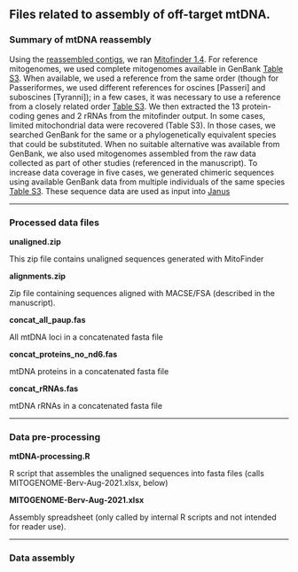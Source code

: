 
## Files related to assembly of off-target mtDNA. 

### Summary of mtDNA reassembly

Using the [reassembled contigs](../AHE_REASSEMBLY), we ran [Mitofinder 1.4](https://github.com/RemiAllio/MitoFinder). For reference mitogenomes, we used complete mitogenomes available in GenBank [Table S3](../Supplementary%20Table%203.xlsx). When available, we used a reference from the same order (though for Passeriformes, we used different references for oscines [Passeri] and suboscines [Tyranni]); in a few cases, it was necessary to use a reference from a closely related order [Table S3](../Supplementary%20Table%203.xlsx). We then extracted the 13 protein-coding genes and 2 rRNAs from the mitofinder output. In some cases, limited mitochondrial data were recovered (Table S3). In those cases, we searched GenBank for the same or a phylogenetically equivalent species that could be substituted. When no suitable alternative was available from GenBank, we also used mitogenomes assembled from the raw data collected as part of other studies (referenced in the manuscript). To increase data coverage in five cases, we generated chimeric sequences using available GenBank data from multiple individuals of the same species [Table S3](../Supplementary%20Table%203.xlsx). These sequence data are used as input into [Janus](../janus)

---

### Processed data files

**unaligned.zip**

This zip file contains unaligned sequences generated with MitoFinder

**alignments.zip**

Zip file containing sequences aligned with MACSE/FSA (described in the manuscript).

**concat_all_paup.fas**

All mtDNA loci in a concatenated fasta file

**concat_proteins_no_nd6.fas**

mtDNA proteins in a concatenated fasta file

**concat_rRNAs.fas**

mtDNA rRNAs in a concatenated fasta file

---

### Data pre-processing

**mtDNA-processing.R**

R script that assembles the unaligned sequences into fasta files (calls MITOGENOME-Berv-Aug-2021.xlsx, below)

**MITOGENOME-Berv-Aug-2021.xlsx**

Assembly spreadsheet (only called by internal R scripts and not intended for reader use).

---

### Data assembly